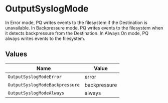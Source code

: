 # OutputSyslogMode

In Error mode, PQ writes events to the filesystem if the Destination is unavailable. In Backpressure mode, PQ writes events to the filesystem when it detects backpressure from the Destination. In Always On mode, PQ always writes events to the filesystem.


## Values

| Name                           | Value                          |
| ------------------------------ | ------------------------------ |
| `OutputSyslogModeError`        | error                          |
| `OutputSyslogModeBackpressure` | backpressure                   |
| `OutputSyslogModeAlways`       | always                         |